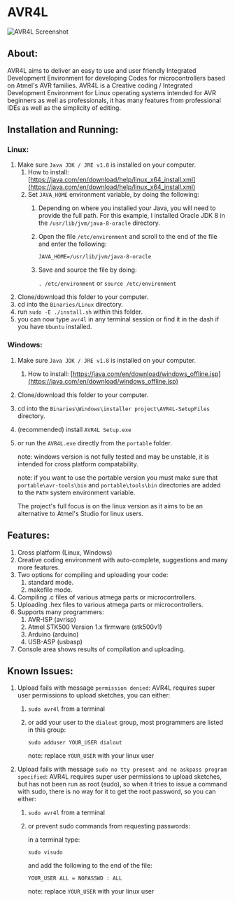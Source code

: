 # AVR4L

![AVR4L Screenshot](https://raw.githubusercontent.com/abdalmoniem/AVR4L/master/assets/screenshot_8.png)

## About:
AVR4L aims to deliver an easy to use and user friendly Integrated Development Environment for developing Codes for microcontrollers based on Atmel's AVR families. AVR4L is a Creative coding / Integrated Development Environment for Linux operating systems intended for AVR beginners as well as professionals, it has many features from professional IDEs as well as the simplicity of editing.

## Installation and Running:
### Linux:
1. Make sure `Java JDK / JRE v1.8` is installed on your computer.
	1. How to install: [https://java.com/en/download/help/linux_x64_install.xml](https://java.com/en/download/help/linux_x64_install.xml)
	2. Set `JAVA_HOME` environment variable, by doing the following:
		1. Depending on where you installed your Java, you will need to provide the full path.
			For this example, I installed Oracle JDK 8 in the `/usr/lib/jvm/java-8-oracle` directory.
		2. Open the file `/etc/environment` and scroll to the end of the file and enter the following:
			
			`JAVA_HOME=/usr/lib/jvm/java-8-oracle`
		3. Save and source the file by doing:

			`. /etc/environment` or `source /etc/environment`
2. Clone/download this folder to your computer.
3. cd into the `Binaries/Linux` directory.
4. run `sudo -E ./install.sh` within this folder.
5. you can now type `avr4l` in any terminal session or find it in the dash if you have `Ubuntu` installed.

### Windows:
1. Make sure `Java JDK / JRE v1.8` is installed on your computer.
	1. How to install: [https://java.com/en/download/windows_offline.jsp](https://java.com/en/download/windows_offline.jsp)
3. Clone/download this folder to your computer.
4. cd into the `Binaries\Windows\installer project\AVR4L-SetupFiles` directory.
5. (recommended) install `AVR4L Setup.exe`
6. or run the `AVR4L.exe` directly from the `portable` folder.

	note: windows version is not fully tested and may be unstable, it is intended for cross platform compatability.
	
	note: if you want to use the portable version you must make sure that `portable\avr-tools\bin` and `portable\tools\bin` directories are added to the `PATH` system environment variable.

	The project's full focus is on the linux version as it aims to be an alternative to Atmel's Studio for linux users.

## Features:
1. Cross platform (Linux, Windows)
2. Creative coding environment with auto-complete, suggestions and many more features.
3. Two options for compiling and uploading your code:
	1. standard mode.
	2. makefile mode.
4. Compiling .c files of various atmega parts or microcontrollers.
5. Uploading .hex files to various atmega parts or microcontrollers.
6. Supports many programmers:
	1. AVR-ISP (avrisp)
	2. Atmel STK500 Version 1.x firmware (stk500v1)
	3. Arduino (arduino)
	4. USB-ASP (usbasp)
7. Console area shows results of compilation and uploading.

## Known Issues:
1. Upload fails with message `permission denied`:
	AVR4L requires super user permissions to upload sketches, you can either:
	1. `sudo avr4l` from a terminal
	2. or add your user to the `dialout` group, most programmers are listed in this group:

		`sudo adduser YOUR_USER dialout`

		note: replace `YOUR_USER` with your linux user

2. Upload fails with message `sudo no tty present and no askpass program specified`:
	AVR4L requires super user permissions to upload sketches, but has not been run as root (sudo),
	so when it tries to issue a command with sudo, there is no way for it to get the root password, so you can either:
	1. `sudo avr4l` from a terminal
	2. or prevent sudo commands from requesting passwords:
		
		in a terminal type:
		
		`sudo visudo`
		
		and add the following to the end of the file:

		`YOUR_USER ALL = NOPASSWD : ALL`

		note: replace `YOUR_USER` with your linux user